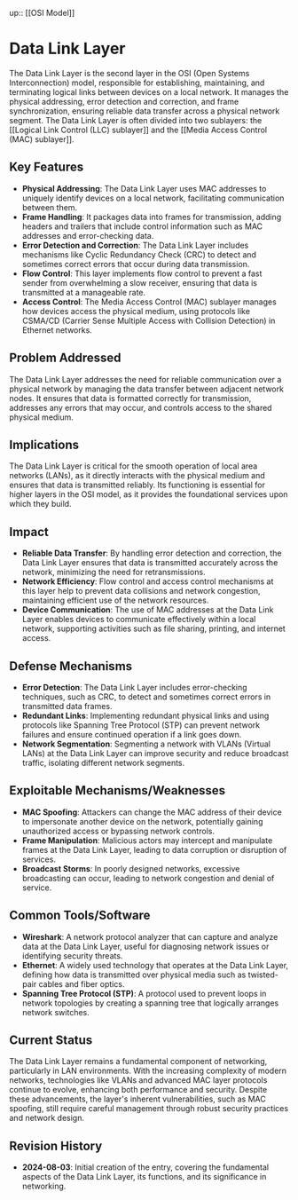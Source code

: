 up:: [[OSI Model]]
# Data Link Layer

The Data Link Layer is the second layer in the OSI (Open Systems Interconnection) model, responsible for establishing, maintaining, and terminating logical links between devices on a local network. It manages the physical addressing, error detection and correction, and frame synchronization, ensuring reliable data transfer across a physical network segment. The Data Link Layer is often divided into two sublayers: the [[Logical Link Control (LLC) sublayer]] and the [[Media Access Control (MAC) sublayer]].

## Key Features

- **Physical Addressing**: The Data Link Layer uses MAC addresses to uniquely identify devices on a local network, facilitating communication between them.
- **Frame Handling**: It packages data into frames for transmission, adding headers and trailers that include control information such as MAC addresses and error-checking data.
- **Error Detection and Correction**: The Data Link Layer includes mechanisms like Cyclic Redundancy Check (CRC) to detect and sometimes correct errors that occur during data transmission.
- **Flow Control**: This layer implements flow control to prevent a fast sender from overwhelming a slow receiver, ensuring that data is transmitted at a manageable rate.
- **Access Control**: The Media Access Control (MAC) sublayer manages how devices access the physical medium, using protocols like CSMA/CD (Carrier Sense Multiple Access with Collision Detection) in Ethernet networks.

## Problem Addressed

The Data Link Layer addresses the need for reliable communication over a physical network by managing the data transfer between adjacent network nodes. It ensures that data is formatted correctly for transmission, addresses any errors that may occur, and controls access to the shared physical medium.

## Implications

The Data Link Layer is critical for the smooth operation of local area networks (LANs), as it directly interacts with the physical medium and ensures that data is transmitted reliably. Its functioning is essential for higher layers in the OSI model, as it provides the foundational services upon which they build.

## Impact

- **Reliable Data Transfer**: By handling error detection and correction, the Data Link Layer ensures that data is transmitted accurately across the network, minimizing the need for retransmissions.
- **Network Efficiency**: Flow control and access control mechanisms at this layer help to prevent data collisions and network congestion, maintaining efficient use of the network resources.
- **Device Communication**: The use of MAC addresses at the Data Link Layer enables devices to communicate effectively within a local network, supporting activities such as file sharing, printing, and internet access.

## Defense Mechanisms

- **Error Detection**: The Data Link Layer includes error-checking techniques, such as CRC, to detect and sometimes correct errors in transmitted data frames.
- **Redundant Links**: Implementing redundant physical links and using protocols like Spanning Tree Protocol (STP) can prevent network failures and ensure continued operation if a link goes down.
- **Network Segmentation**: Segmenting a network with VLANs (Virtual LANs) at the Data Link Layer can improve security and reduce broadcast traffic, isolating different network segments.

## Exploitable Mechanisms/Weaknesses

- **MAC Spoofing**: Attackers can change the MAC address of their device to impersonate another device on the network, potentially gaining unauthorized access or bypassing network controls.
- **Frame Manipulation**: Malicious actors may intercept and manipulate frames at the Data Link Layer, leading to data corruption or disruption of services.
- **Broadcast Storms**: In poorly designed networks, excessive broadcasting can occur, leading to network congestion and denial of service.

## Common Tools/Software

- **Wireshark**: A network protocol analyzer that can capture and analyze data at the Data Link Layer, useful for diagnosing network issues or identifying security threats.
- **Ethernet**: A widely used technology that operates at the Data Link Layer, defining how data is transmitted over physical media such as twisted-pair cables and fiber optics.
- **Spanning Tree Protocol (STP)**: A protocol used to prevent loops in network topologies by creating a spanning tree that logically arranges network switches.

## Current Status

The Data Link Layer remains a fundamental component of networking, particularly in LAN environments. With the increasing complexity of modern networks, technologies like VLANs and advanced MAC layer protocols continue to evolve, enhancing both performance and security. Despite these advancements, the layer's inherent vulnerabilities, such as MAC spoofing, still require careful management through robust security practices and network design.

## Revision History

- **2024-08-03**: Initial creation of the entry, covering the fundamental aspects of the Data Link Layer, its functions, and its significance in networking.
